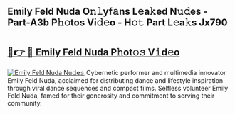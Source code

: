 ## Emily Feld Nuda O𝚗𝚕yf𝚊ns L𝚎a𝚔ed N𝚞𝚍es - Part-A3b P𝚑𝚘tos Vi𝚍𝚎o - H𝚘𝚝 Part L𝚎a𝚔s Jx790

# <h2><a href="http://kfeskx7.oniu.top/?m=Emily+Feld+Nuda">🔗👉 🔴 Emily Feld Nuda P𝚑ot𝚘𝚜 V𝚒d𝚎o</a></h2>

[![Emily Feld Nuda Nu𝚍e𝚜](https://i.imgur.com/0qMVB7G.gif)](http://kfeskx7.oniu.top/?m=Emily+Feld+Nuda)
Cybernetic performer and multimedia innovator Emily Feld Nuda, acclaimed for distributing dance and lifestyle inspiration through viral dance sequences and compact films. Selfless volunteer Emily Feld Nuda, famed for their generosity and commitment to serving their community.  
